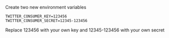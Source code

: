 Create two new environment variables

```
TWITTER_CONSUMER_KEY=123456
TWITTER_CONSUMER_SECRET=12345-123456
```

Replace 123456 with your own key and 12345-123456 with your own secret

